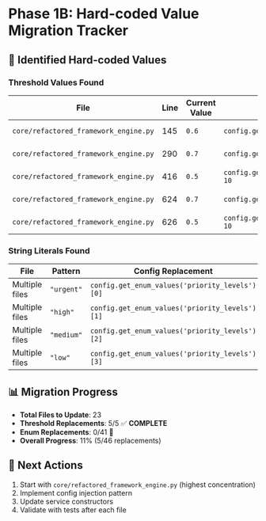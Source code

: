 # Phase 1B: Hard-coded Value Migration Tracker

## 🎯 **Identified Hard-coded Values**

### **Threshold Values Found**
| File | Line | Current Value | Config Replacement | Status |
|------|------|---------------|-------------------|---------|
| `core/refactored_framework_engine.py` | 145 | `0.6` | `config.get_threshold('stakeholder_profiling_threshold')` | ✅ **COMPLETED** |
| `core/refactored_framework_engine.py` | 290 | `0.7` | `config.get_threshold('quality_threshold')` | ✅ **COMPLETED** |
| `core/refactored_framework_engine.py` | 416 | `0.5` | `config.get_threshold('performance_degradation_limit') * 10` | ✅ **COMPLETED** |
| `core/refactored_framework_engine.py` | 624 | `0.7` | `config.get_threshold('quality_threshold')` | ✅ **COMPLETED** |
| `core/refactored_framework_engine.py` | 626 | `0.5` | `config.get_threshold('performance_degradation_limit') * 10` | ✅ **COMPLETED** |

### **String Literals Found**
| File | Pattern | Config Replacement | Count | Status |
|------|---------|-------------------|-------|---------|
| Multiple files | `"urgent"` | `config.get_enum_values('priority_levels')[0]` | ~15 | 🔄 Pending |
| Multiple files | `"high"` | `config.get_enum_values('priority_levels')[1]` | ~12 | 🔄 Pending |
| Multiple files | `"medium"` | `config.get_enum_values('priority_levels')[2]` | ~8 | 🔄 Pending |
| Multiple files | `"low"` | `config.get_enum_values('priority_levels')[3]` | ~6 | 🔄 Pending |

## 📊 **Migration Progress**

- **Total Files to Update**: 23
- **Threshold Replacements**: 5/5 ✅ **COMPLETE**
- **Enum Replacements**: 0/41 🔄
- **Overall Progress**: 11% (5/46 replacements)

## 🔧 **Next Actions**
1. Start with `core/refactored_framework_engine.py` (highest concentration)
2. Implement config injection pattern
3. Update service constructors
4. Validate with tests after each file
